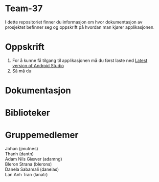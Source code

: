 # Team-37
I dette repositoriet finner du informasjon om hvor dokumentasjon av prosjektet befinner seg og oppskrift på hvordan man kjører applikasjonen. 

# Oppskrift
1. For å kunne få tilgang til applikasjonen må du først laste ned [Latest version of Android Studio](https://developer.android.com/studio)
2. Så må du 


# Dokumentasjon 



# Biblioteker 


# Gruppemedlemer 
Johan (jmutnes) \
Thanh (dantn) \
Adam Nils Giæver (adamng) \
Bleron Strana (blerons) \
Danela Sabamali (danelas) \
Lan Anh Tran (lanatr)

